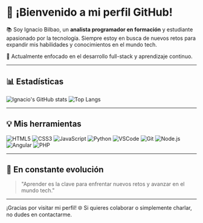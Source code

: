 # 👋 ¡Bienvenido a mi perfil GitHub!

📚 Soy Ignacio Bilbao, un **analista programador en formación** y estudiante apasionado por la tecnología. Siempre estoy en busca de nuevos retos para expandir mis habilidades y conocimientos en el mundo tech.

🌱 Actualmente enfocado en el desarrollo full-stack y aprendizaje continuo.

---

## 📊 Estadísticas
![Ignacio's GitHub stats](https://github-readme-stats.vercel.app/api?username=slaveobeys&show_icons=true&theme=radical)
![Top Langs](https://github-readme-stats.vercel.app/api/top-langs/?username=slaveobeys&layout=compact&theme=radical)

---

## 💡 Mis herramientas
![HTML5](https://img.shields.io/badge/-HTML5-E34F26?logo=html5&logoColor=white&style=flat)
![CSS3](https://img.shields.io/badge/-CSS3-1572B6?logo=css3&logoColor=white&style=flat)
![JavaScript](https://img.shields.io/badge/-JavaScript-F7DF1E?logo=javascript&logoColor=black&style=flat)
![Python](https://img.shields.io/badge/-Python-3776AB?logo=python&logoColor=white&style=flat)
![VSCode](https://img.shields.io/badge/-VSCode-007ACC?logo=visualstudio&logoColor=white&style=flat)
![Git](https://img.shields.io/badge/-Git-F05032?logo=git&logoColor=white&style=flat)
![Node.js](https://img.shields.io/badge/-Node.js-339933?logo=node.js&logoColor=white&style=flat)
![Angular](https://img.shields.io/badge/-Angular-DD0031?logo=angular&logoColor=white&style=flat)
![PHP](https://img.shields.io/badge/-PHP-777BB4?logo=php&logoColor=white&style=flat)

---

## 🌟 En constante evolución
> "Aprender es la clave para enfrentar nuevos retos y avanzar en el mundo tech."

---

¡Gracias por visitar mi perfil! 🌐 Si quieres colaborar o simplemente charlar, no dudes en contactarme.

